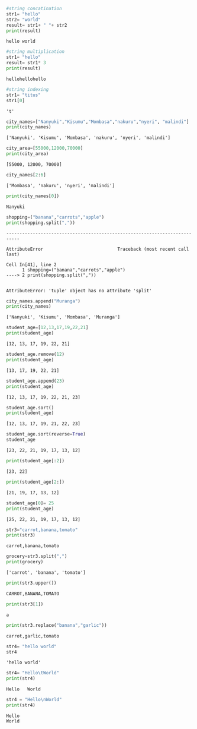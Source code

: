 ```python
#string concatination
str1= "hello"
str2= "world"
result= str1+ " "+ str2
print(result)
```

    hello world
    


```python
#string multiplication
str1= "hello"
result= str1* 3
print(result)
```

    hellohellohello
    


```python
#string indexing
str1= "titus"
str1[0]
```




    't'




```python
city_names=["Nanyuki","Kisumu","Mombasa","nakuru","nyeri", "malindi"]
print(city_names)

```

    ['Nanyuki', 'Kisumu', 'Mombasa', 'nakuru', 'nyeri', 'malindi']
    


```python
city_area=[55000,12000,70000]
print(city_area)
```

    [55000, 12000, 70000]
    


```python
city_names[2:6]
```




    ['Mombasa', 'nakuru', 'nyeri', 'malindi']




```python
print(city_names[0])
```

    Nanyuki
    


```python
shopping=("banana","carrots","apple")
print(shopping.split(","))
```


    ---------------------------------------------------------------------------

    AttributeError                            Traceback (most recent call last)

    Cell In[41], line 2
          1 shopping=("banana","carrots","apple")
    ----> 2 print(shopping.split(","))
    

    AttributeError: 'tuple' object has no attribute 'split'



```python
city_names.append("Muranga")
print(city_names)
```

    ['Nanyuki', 'Kisumu', 'Mombasa', 'Muranga']
    


```python
student_age=[12,13,17,19,22,21]
print(student_age)
```

    [12, 13, 17, 19, 22, 21]
    


```python
student_age.remove(12)
print(student_age)

```

    [13, 17, 19, 22, 21]
    


```python
student_age.append(23)
print(student_age)


```

    [12, 13, 17, 19, 22, 21, 23]
    


```python
student_age.sort()
print(student_age)
```

    [12, 13, 17, 19, 21, 22, 23]
    


```python
student_age.sort(reverse=True)
student_age
```




    [23, 22, 21, 19, 17, 13, 12]




```python
print(student_age[:2])
```

    [23, 22]
    


```python
print(student_age[2:])
```

    [21, 19, 17, 13, 12]
    


```python
student_age[0]= 25
print(student_age)
```

    [25, 22, 21, 19, 17, 13, 12]
    


```python
str3="carrot,banana,tomato"
print(str3)
```

    carrot,banana,tomato
    


```python
grocery=str3.split(",")
print(grocery)
```

    ['carrot', 'banana', 'tomato']
    


```python
print(str3.upper())
```

    CARROT,BANANA,TOMATO
    


```python
print(str3[1])
```

    a
    


```python
print(str3.replace("banana","garlic"))
```

    carrot,garlic,tomato
    


```python
str4= "hello world"
str4
```




    'hello world'




```python
str4= "Hello\tWorld"
print(str4)
```

    Hello	World
    


```python
str4 = "Hello\nWorld"
print(str4)
```

    Hello
    World
    


```python

```
